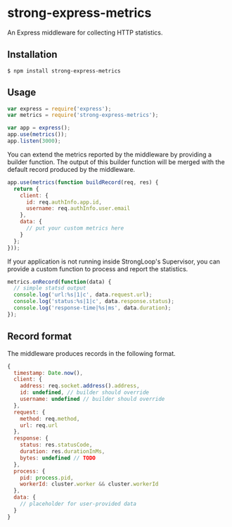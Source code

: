 # strong-express-metrics

An Express middleware for collecting HTTP statistics.

## Installation

```
$ npm install strong-express-metrics
```

## Usage

```js
var express = require('express');
var metrics = require('strong-express-metrics');

var app = express();
app.use(metrics());
app.listen(3000);
```

You can extend the metrics reported by the middleware by providing
a builder function. The output of this builder function will be merged
with the default record produced by the middleware.

```js
app.use(metrics(function buildRecord(req, res) {
  return {
    client: {
      id: req.authInfo.app.id,
      username: req.authInfo.user.email
    },
    data: {
      // put your custom metrics here
    }
  };
}));
```

If your application is not running inside StrongLoop's Supervisor,
you can provide a custom function to process and report the statistics.

```js
metrics.onRecord(function(data) {
  // simple statsd output
  console.log('url:%s|1|c', data.request.url);
  console.log('status:%s|1|c', data.response.status);
  console.log('response-time|%s|ms', data.duration);
});
```

## Record format

The middleware produces records in the following format.

```js
{
  timestamp: Date.now(),
  client: {
    address: req.socket.address().address,
    id: undefined, // builder should override
    username: undefined // builder should override
  },
  request: {
    method: req.method,
    url: req.url
  },
  response: {
    status: res.statusCode,
    duration: res.durationInMs,
    bytes: undefined // TODO
  },
  process: {
    pid: process.pid,
    workerId: cluster.worker && cluster.workerId
  },
  data: {
    // placeholder for user-provided data
  }
}
```
